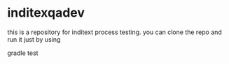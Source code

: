 # inditexqadev
this is a repository for inditext process testing. 
you can clone the repo and run it just by using 

gradle test
